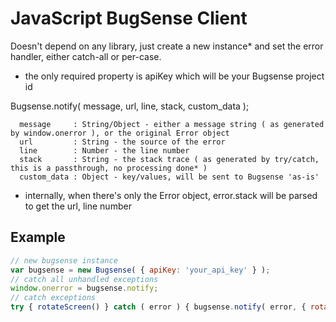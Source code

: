 # JavaScript BugSense Client

Doesn't depend on any library, just create a new instance* and set the error handler, either catch-all or per-case.

* the only required property is apiKey which will be your Bugsense project id

Bugsense.notify( message, url, line, stack, custom_data );

```
  message     : String/Object - either a message string ( as generated by window.onerror ), or the original Error object
  url         : String - the source of the error
  line        : Number - the line number
  stack       : String - the stack trace ( as generated by try/catch, this is a passthrough, no processing done* )
  custom_data : Object - key/values, will be sent to Bugsense 'as-is'
```
* internally, when there's only the Error object, error.stack will be parsed to get the url, line number

## Example

```js
// new bugsense instance
var bugsense = new Bugsense( { apiKey: 'your_api_key' } );
// catch all unhandled exceptions
window.onerror = bugsense.notify;
// catch exceptions
try { rotateScreen() } catch ( error ) { bugsense.notify( error, { rotation: getCurrentRotation() } ) }
```